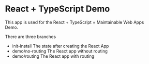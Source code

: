 # React + TypeScript Demo

This app is used for the React + TypeScript = Maintainable Web Apps Demo.

There are three branches
- init-install The state after creating the React App
- demo/no-routing The React app without routing
- demo/routing The React app with routing

